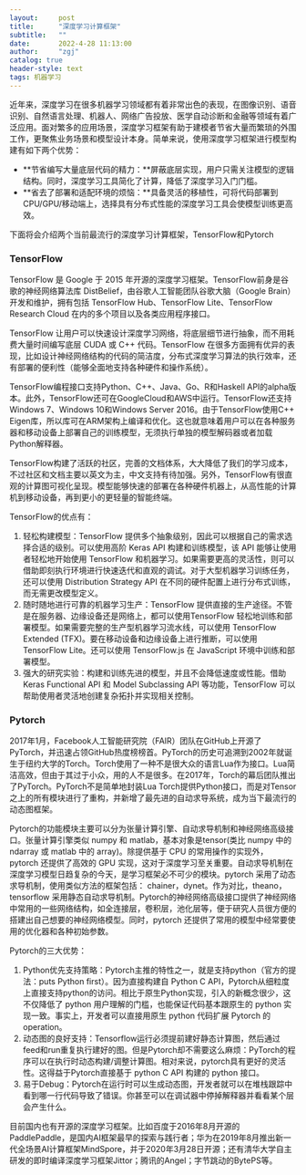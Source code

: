 ```yaml
---
layout:     post
title:      "深度学习计算框架"
subtitle:   ""
date:       2022-4-28 11:13:00
author:     "zgj"
catalog: true
header-style: text
tags: 机器学习
---
```




近年来，深度学习在很多机器学习领域都有着非常出色的表现，在图像识别、语音识别、自然语言处理、机器人、网络广告投放、医学自动诊断和金融等领域有着广泛应用。面对繁多的应用场景，深度学习框架有助于建模者节省大量而繁琐的外围工作，更聚焦业务场景和模型设计本身。简单来说，使用深度学习框架进行模型构建有如下两个优势：

- **节省编写大量底层代码的精力：**屏蔽底层实现，用户只需关注模型的逻辑结构。同时，深度学习工具简化了计算，降低了深度学习入门门槛。
- **省去了部署和适配环境的烦恼：**具备灵活的移植性，可将代码部署到CPU/GPU/移动端上，选择具有分布式性能的深度学习工具会使模型训练更高效。

下面将会介绍两个当前最流行的深度学习计算框架，TensorFlow和Pytorch

### TensorFlow

TensorFlow 是 Google 于 2015 年开源的深度学习框架。TensorFlow前身是谷歌的神经网络算法库 DistBelief，由谷歌人工智能团队谷歌大脑（Google Brain）开发和维护，拥有包括 TensorFlow Hub、TensorFlow Lite、TensorFlow Research Cloud 在内的多个项目以及各类应用程序接口。

TensorFlow 让用户可以快速设计深度学习网络，将底层细节进行抽象，而不用耗费大量时间编写底层 CUDA 或 C++ 代码。TensorFlow 在很多方面拥有优异的表现，比如设计神经网络结构的代码的简洁度，分布式深度学习算法的执行效率，还有部署的便利性（能够全面地支持各种硬件和操作系统）。

TensorFlow编程接口支持Python、C++、Java、Go、R和Haskell API的alpha版本。此外，TensorFlow还可在GoogleCloud和AWS中运行。TensorFlow还支持 Windows 7、Windows 10和Windows Server 2016。由于TensorFlow使用C++ Eigen库，所以库可在ARM架构上编译和优化。这也就意味着用户可以在各种服务器和移动设备上部署自己的训练模型，无须执行单独的模型解码器或者加载Python解释器。

TensorFlow构建了活跃的社区，完善的文档体系，大大降低了我们的学习成本，不过社区和文档主要以英文为主，中文支持有待加强。另外，TensorFlow有很直观的计算图可视化呈现。模型能够快速的部署在各种硬件机器上，从高性能的计算机到移动设备，再到更小的更轻量的智能终端。

TensorFlow的优点有：

1. 轻松构建模型：TensorFlow 提供多个抽象级别，因此可以根据自己的需求选择合适的级别。可以使用高阶 Keras API 构建和训练模型，该 API 能够让使用者轻松地开始使用 TensorFlow 和机器学习。如果需要更高的灵活性，则可以借助即刻执行环境进行快速迭代和直观的调试。对于大型机器学习训练任务，还可以使用 Distribution Strategy API 在不同的硬件配置上进行分布式训练，而无需更改模型定义。
2. 随时随地进行可靠的机器学习生产：TensorFlow 提供直接的生产途径。不管是在服务器、边缘设备还是网络上，都可以使用TensorFlow 轻松地训练和部署模型。如果需要完整的生产型机器学习流水线，可以使用 TensorFlow Extended (TFX)。要在移动设备和边缘设备上进行推断，可以使用 TensorFlow Lite。还可以使用 TensorFlow.js 在 JavaScript 环境中训练和部署模型。
3. 强大的研究实验：构建和训练先进的模型，并且不会降低速度或性能。借助 Keras Functional API 和 Model Subclassing API 等功能，TensorFlow 可以帮助使用者灵活地创建复杂拓扑并实现相关控制。

### Pytorch

2017年1月，Facebook人工智能研究院（FAIR）团队在GitHub上开源了PyTorch，并迅速占领GitHub热度榜榜首。PyTorch的历史可追溯到2002年就诞生于纽约大学的Torch。Torch使用了一种不是很大众的语言Lua作为接口。Lua简洁高效，但由于其过于小众，用的人不是很多。在2017年，Torch的幕后团队推出了PyTorch。PyTorch不是简单地封装Lua Torch提供Python接口，而是对Tensor之上的所有模块进行了重构，并新增了最先进的自动求导系统，成为当下最流行的动态图框架。

Pytorch的功能模块主要可以分为张量计算引擎、自动求导机制和神经网络高级接口。张量计算引擎类似 numpy 和 matlab，基本对象是tensor(类比 numpy 中的 ndarray 或 matlab 中的 array)。除提供基于 CPU 的常用操作的实现外，pytorch 还提供了高效的 GPU 实现，这对于深度学习至关重要。自动求导机制在深度学习模型日趋复杂的今天，是学习框架必不可少的模块。pytorch 采用了动态求导机制，使用类似方法的框架包括： chainer，dynet。作为对比，theano，tensorflow 采用静态自动求导机制。Pytorch的神经网络高级接口提供了神经网络中常用的一些网络结构，如全连接层，卷积层，池化层等，便于研究人员很方便的搭建出自己想要的神经网络模型。同时，pytorch 还提供了常用的模型中经常要使用的优化器和各种初始参数。

Pytorch的三大优势：

1) Python优先支持策略：Pytorch主推的特性之一，就是支持python（官方的提法：puts Python first）。因为直接构建自 Python C API，Pytorch从细粒度上直接支持python的访问。相比于原生Python实现，引入的新概念很少，这不仅降低了 python 用户理解的门槛，也能保证代码基本跟原生的 python 实现一致。事实上，开发者可以直接用原生 python 代码扩展 Pytorch 的 operation。
2) 动态图的良好支持：Tensorflow运行必须提前建好静态计算图，然后通过feed和run重复执行建好的图。但是Pytorch却不需要这么麻烦：PyTorch的程序可以在执行时动态构建/调整计算图。相对来说，pytorch具有更好的灵活性。这得益于Pytorch直接基于 python C API 构建的 python 接口。
3) 易于Debug：Pytorch在运行时可以生成动态图，开发者就可以在堆栈跟踪中看到哪一行代码导致了错误。你甚至可以在调试器中停掉解释器并看看某个层会产生什么。

目前国内也有开源的深度学习框架。比如百度于2016年8月开源的PaddlePaddle，是国内AI框架最早的探索与践行者；华为在2019年8月推出新一代全场景AI计算框架MindSpore，并于2020年3月28日开源；还有清华大学自主研发的即时编译深度学习框架Jittor；腾讯的Angel；字节跳动的BytePS等。